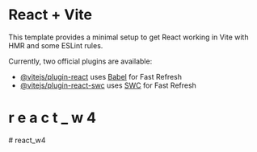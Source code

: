 # React + Vite

This template provides a minimal setup to get React working in Vite with HMR and some ESLint rules.

Currently, two official plugins are available:

- [@vitejs/plugin-react](https://github.com/vitejs/vite-plugin-react/blob/main/packages/plugin-react/README.md) 
uses [Babel](https://babeljs.io/) for Fast Refresh
- [@vitejs/plugin-react-swc](https://github.com/vitejs/vite-plugin-react-swc) 
uses [SWC](https://swc.rs/) for Fast Refresh
 
 #   r e a c t _ w 4 
 #   r e a c t _ w 4  
 